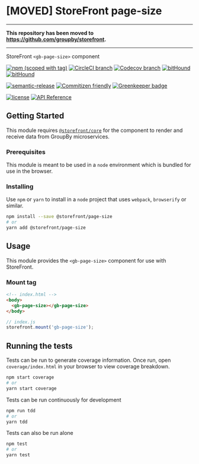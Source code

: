 # [MOVED] StoreFront page-size

* * *

**This repository has been moved to <https://github.com/groupby/storefront>.**

* * *

StoreFront `<gb-page-size>` component

[![npm (scoped with tag)](https://img.shields.io/npm/v/@storefront/page-size.svg?style=flat-square)](https://www.npmjs.com/package/@storefront/page-size)
[![CircleCI branch](https://img.shields.io/circleci/project/github/groupby/storefront-page-size/master.svg?style=flat-square)](https://circleci.com/gh/groupby/storefront-page-size/tree/master)
[![Codecov branch](https://img.shields.io/codecov/c/github/groupby/storefront-page-size/master.svg?style=flat-square)](https://codecov.io/gh/groupby/storefront-page-size)
[![bitHound](https://img.shields.io/bithound/code/github/groupby/storefront-page-size.svg?style=flat-square)](https://www.bithound.io/github/groupby/storefront-page-size)
[![bitHound](https://img.shields.io/bithound/dependencies/github/groupby/storefront-page-size.svg?style=flat-square)](https://www.bithound.io/github/groupby/storefront-page-size)

[![semantic-release](https://img.shields.io/badge/%20%20%F0%9F%93%A6%F0%9F%9A%80-semantic--release-e10079.svg?style=flat-square)](https://github.com/semantic-release/semantic-release)
[![Commitizen friendly](https://img.shields.io/badge/commitizen-friendly-brightgreen.svg?style=flat-square)](http://commitizen.github.io/cz-cli/)
[![Greenkeeper badge](https://badges.greenkeeper.io/groupby/storefront-page-size.svg)](https://greenkeeper.io/)

[![license](https://img.shields.io/github/license/mashape/apistatus.svg?style=flat-square)](https://choosealicense.com/licenses/mit/)
[![API Reference](https://img.shields.io/badge/API_reference-latest-blue.svg?style=flat-square)](https://groupby.github.io/storefront-page-size/)

## Getting Started

This module requires [`@storefront/core`](https://www.npmjs.com/package/@storefront/core) for the component to render
and receive data from GroupBy microservices.

### Prerequisites

This module is meant to be used in a `node` environment which is bundled for use in the browser.

### Installing

Use `npm` or `yarn` to install in a `node` project that uses `webpack`, `browserify` or similar.

```sh
npm install --save @storefront/page-size
# or
yarn add @storefront/page-size
```

## Usage

This module provides the `<gb-page-size>` component for use with StoreFront.

### Mount tag

```html
<!-- index.html -->
<body>
  <gb-page-size></gb-page-size>
</body>
```

```js
// index.js
storefront.mount('gb-page-size');
```

## Running the tests

Tests can be run to generate coverage information.
Once run, open `coverage/index.html` in your browser to view coverage breakdown.

```sh
npm start coverage
# or
yarn start coverage
```

Tests can be run continuously for development

```sh
npm run tdd
# or
yarn tdd
```

Tests can also be run alone

```sh
npm test
# or
yarn test
```

